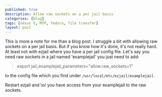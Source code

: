 ```yaml
---
published: true
description: Allow raw sockets on a per jail basis
categories: [blog]
tags: [nexus 5, MTP, fedora, file transfer]
layout: post
---
```


This is more a note for me than a blog post. I struggle a bit with allowing raw sockets on a per jail basis.
But if you know how it's done, it's not really hard. At least not with ezjail where you have a per jail config file.
Let's say you need raw sockets in a jail named 'examplejail' you just need to add:


> export jail_examplejail_parameters="allow.raw_sockets=1"


to the config file which you find under `/usr/local/etc/ezjail/examplejail`.

Restart ezjail and \o/ you have access from your examplejail to the raw sockets.